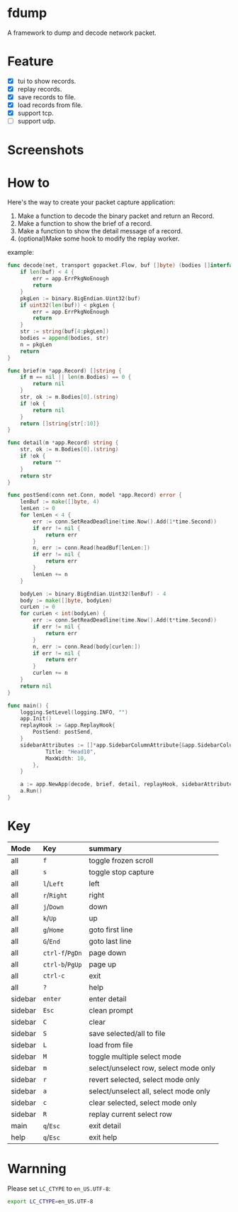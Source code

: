 # fdump
A framework to dump and decode network packet. 

# Feature
- [x] tui to show records.
- [x] replay records.
- [x] save records to file.
- [x] load records from file.
- [x] support tcp.
- [ ] support udp.

# Screenshots

# How to
Here's the way to create your packet capture application:  
1. Make a function to decode the binary packet and return an Record.  
2. Make a function to show the brief of a record.  
3. Make a function to show the detail message of a record.  
4. (optional)Make some hook to modify the replay worker.  

example:  
```go
func decode(net, transport gopacket.Flow, buf []byte) (bodies []interface{}, n int, err error) {
	if len(buf) < 4 {
		err = app.ErrPkgNoEnough
		return
	}
	pkgLen := binary.BigEndian.Uint32(buf)
	if uint32(len(buf)) < pkgLen {
		err = app.ErrPkgNoEnough
		return
	}
	str := string(buf[4:pkgLen])
	bodies = append(bodies, str)
	n = pkgLen
	return
}

func brief(m *app.Record) []string {
	if m == nil || len(m.Bodies) == 0 {
		return nil
	}
	str, ok := m.Bodies[0].(string)
	if !ok {
		return nil
	}
	return []string{str[:10]}
}

func detail(m *app.Record) string {
	str, ok := m.Bodies[0].(string)
	if !ok {
		return ""
	}
	return str
}

func postSend(conn net.Conn, model *app.Record) error {
	lenBuf := make([]byte, 4)
	lenLen := 0
	for lenLen < 4 {
		err := conn.SetReadDeadline(time.Now().Add(1*time.Second))
		if err != nil {
			return err
		}
		n, err := conn.Read(headBuf[lenLen:])
		if err != nil {
			return err
		}
		lenLen += n
	}

	bodyLen := binary.BigEndian.Uint32(lenBuf) - 4
	body := make([]byte, bodyLen)
	curLen := 0
	for curLen < int(bodyLen) {
		err := conn.SetReadDeadline(time.Now().Add(t*time.Second))
		if err != nil {
			return err
		}
		n, err := conn.Read(body[curlen:])
		if err != nil {
			return err
		}
		curlen += n
	}
	return nil
}

func main() {
	logging.SetLevel(logging.INFO, "")
	app.Init()
	replayHook := &app.ReplayHook{
		PostSend: postSend,
	}
	sidebarAttributes := []*app.SidebarColumnAttribute{&app.SidebarColumnAttribute{
			Title: "Head10",
			MaxWidth: 10,
		},
	}

	a := app.NewApp(decode, brief, detail, replayHook, sidebarAttributes)
	a.Run()
}
```

# Key
| Mode    | Key             | summary                               |
|:--------|:----------------|:--------------------------------------|
| all     | `f`             | toggle frozen scroll                  |
| all     | `s`             | toggle stop capture                   |
| all     | `l`/`Left`      | left                                  |
| all     | `r`/`Right`     | right                                 |
| all     | `j`/`Down`      | down                                  |
| all     | `k`/`Up`        | up                                    |
| all     | `g`/`Home`      | goto first line                       |
| all     | `G`/`End`       | goto last line                        |
| all     | `ctrl-f`/`PgDn` | page down                             |
| all     | `ctrl-b`/`PgUp` | page up                               |
| all     | `ctrl-c`        | exit                                  |
| all     | `?`             | help                                  |
| sidebar | `enter`         | enter detail                          |
| sidebar | `Esc`           | clean prompt                          |
| sidebar | `C`             | clear                                 |
| sidebar | `S`             | save selected/all to file             |
| sidebar | `L`             | load from file                        |
| sidebar | `M`             | toggle multiple select mode           |
| sidebar | `m`             | select/unselect row, select mode only |
| sidebar | `r`             | revert selected, select mode only     |
| sidebar | `a`             | select/unselect all, select mode only |
| sidebar | `c`             | clear selected, select mode only      |
| sidebar | `R`             | replay current select row             |
| main    | `q`/`Esc`       | exit detail                           |
| help    | `q`/`Esc`       | exit help                             |

# Warnning
Please set `LC_CTYPE` to `en_US.UTF-8`:
```sh
export LC_CTYPE=en_US.UTF-8
```
